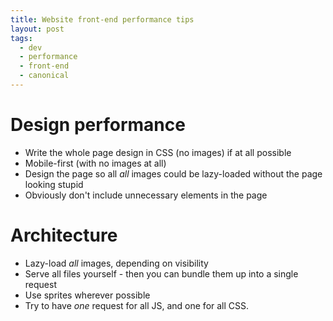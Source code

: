 ```yaml
---
title: Website front-end performance tips
layout: post
tags:
  - dev
  - performance
  - front-end
  - canonical
---
```


Design performance
===

 - Write the whole page design in CSS (no images) if at all possible
 - Mobile-first (with no images at all)
 - Design the page so all *all* images could be lazy-loaded without the page looking stupid
 - Obviously don't include unnecessary elements in the page

Architecture
===

 - Lazy-load *all* images, depending on visibility
 - Serve all files yourself - then you can bundle them up into a single request
 - Use sprites wherever possible
 - Try to have *one* request for all JS, and one for all CSS.
